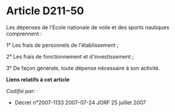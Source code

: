 # Article D211-50

Les dépenses de l'Ecole nationale de voile et des sports nautiques comprennent :

1° Les frais de personnels de l'établissement ;

2° Les frais de fonctionnement et d'investissement ;

3° De façon générale, toute dépense nécessaire à son activité.

**Liens relatifs à cet article**

_Codifié par_:

  - Décret n°2007-1133 2007-07-24 JORF 25 juillet 2007
